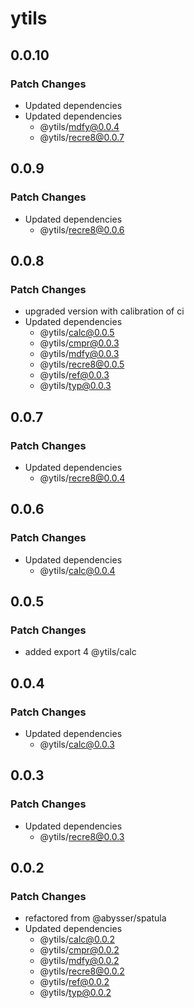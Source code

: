 # ytils

## 0.0.10

### Patch Changes

-   Updated dependencies
-   Updated dependencies
    -   @ytils/mdfy@0.0.4
    -   @ytils/recre8@0.0.7

## 0.0.9

### Patch Changes

-   Updated dependencies
    -   @ytils/recre8@0.0.6

## 0.0.8

### Patch Changes

-   upgraded version with calibration of ci
-   Updated dependencies
    -   @ytils/calc@0.0.5
    -   @ytils/cmpr@0.0.3
    -   @ytils/mdfy@0.0.3
    -   @ytils/recre8@0.0.5
    -   @ytils/ref@0.0.3
    -   @ytils/typ@0.0.3

## 0.0.7

### Patch Changes

-   Updated dependencies
    -   @ytils/recre8@0.0.4

## 0.0.6

### Patch Changes

-   Updated dependencies
    -   @ytils/calc@0.0.4

## 0.0.5

### Patch Changes

-   added export 4 @ytils/calc

## 0.0.4

### Patch Changes

-   Updated dependencies
    -   @ytils/calc@0.0.3

## 0.0.3

### Patch Changes

-   Updated dependencies
    -   @ytils/recre8@0.0.3

## 0.0.2

### Patch Changes

-   refactored from @abysser/spatula
-   Updated dependencies
    -   @ytils/calc@0.0.2
    -   @ytils/cmpr@0.0.2
    -   @ytils/mdfy@0.0.2
    -   @ytils/recre8@0.0.2
    -   @ytils/ref@0.0.2
    -   @ytils/typ@0.0.2
